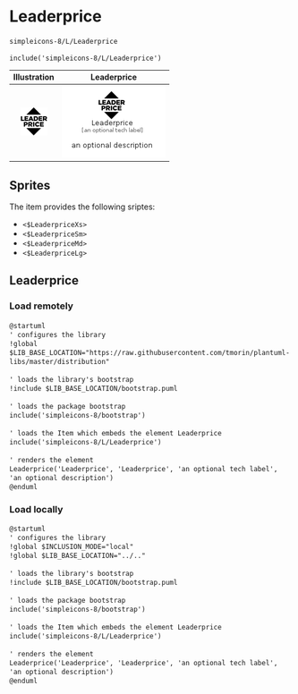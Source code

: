 # Leaderprice


```text
simpleicons-8/L/Leaderprice
```

```text
include('simpleicons-8/L/Leaderprice')
```



| Illustration | Leaderprice |
| :---: | :---: |
| ![illustration for Illustration](../../simpleicons-8/L/Leaderprice.png) | ![illustration for Leaderprice](../../simpleicons-8/L/Leaderprice.Local.png) |



## Sprites
The item provides the following sriptes:

- `<$LeaderpriceXs>`
- `<$LeaderpriceSm>`
- `<$LeaderpriceMd>`
- `<$LeaderpriceLg>`





## Leaderprice

### Load remotely
```plantuml
@startuml
' configures the library
!global $LIB_BASE_LOCATION="https://raw.githubusercontent.com/tmorin/plantuml-libs/master/distribution"

' loads the library's bootstrap
!include $LIB_BASE_LOCATION/bootstrap.puml

' loads the package bootstrap
include('simpleicons-8/bootstrap')

' loads the Item which embeds the element Leaderprice
include('simpleicons-8/L/Leaderprice')

' renders the element
Leaderprice('Leaderprice', 'Leaderprice', 'an optional tech label', 'an optional description')
@enduml
```

### Load locally
```plantuml
@startuml
' configures the library
!global $INCLUSION_MODE="local"
!global $LIB_BASE_LOCATION="../.."

' loads the library's bootstrap
!include $LIB_BASE_LOCATION/bootstrap.puml

' loads the package bootstrap
include('simpleicons-8/bootstrap')

' loads the Item which embeds the element Leaderprice
include('simpleicons-8/L/Leaderprice')

' renders the element
Leaderprice('Leaderprice', 'Leaderprice', 'an optional tech label', 'an optional description')
@enduml
```

